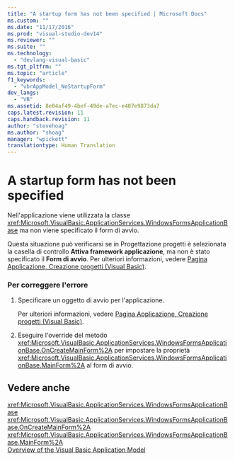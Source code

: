 ```yaml
---
title: "A startup form has not been specified | Microsoft Docs"
ms.custom: ""
ms.date: "11/17/2016"
ms.prod: "visual-studio-dev14"
ms.reviewer: ""
ms.suite: ""
ms.technology: 
  - "devlang-visual-basic"
ms.tgt_pltfrm: ""
ms.topic: "article"
f1_keywords: 
  - "vbrAppModel_NoStartupForm"
dev_langs: 
  - "VB"
ms.assetid: 8e04af49-4bef-49de-a7ec-e407e9873da7
caps.latest.revision: 11
caps.handback.revision: 11
author: "stevehoag"
ms.author: "shoag"
manager: "wpickett"
translationtype: Human Translation
---
```

# A startup form has not been specified
Nell'applicazione viene utilizzata la classe <xref:Microsoft.VisualBasic.ApplicationServices.WindowsFormsApplicationBase> ma non viene specificato il form di avvio.  
  
 Questa situazione può verificarsi se in Progettazione progetti è selezionata la casella di controllo **Attiva framework applicazione**, ma non è stato specificato il **Form di avvio**.  Per ulteriori informazioni, vedere [Pagina Applicazione, Creazione progetti \(Visual Basic\)](/visual-studio/ide/reference/application-page-project-designer-visual-basic).  
  
### Per correggere l'errore  
  
1.  Specificare un oggetto di avvio per l'applicazione.  
  
     Per ulteriori informazioni, vedere [Pagina Applicazione, Creazione progetti \(Visual Basic\)](/visual-studio/ide/reference/application-page-project-designer-visual-basic).  
  
2.  Eseguire l'override del metodo <xref:Microsoft.VisualBasic.ApplicationServices.WindowsFormsApplicationBase.OnCreateMainForm%2A> per impostare la proprietà <xref:Microsoft.VisualBasic.ApplicationServices.WindowsFormsApplicationBase.MainForm%2A> al form di avvio.  
  
## Vedere anche  
 <xref:Microsoft.VisualBasic.ApplicationServices.WindowsFormsApplicationBase>   
 <xref:Microsoft.VisualBasic.ApplicationServices.WindowsFormsApplicationBase.OnCreateMainForm%2A>   
 <xref:Microsoft.VisualBasic.ApplicationServices.WindowsFormsApplicationBase.MainForm%2A>   
 [Overview of the Visual Basic Application Model](../../../visual-basic/developing-apps/development-with-my/overview-of-the-visual-basic-application-model.md)